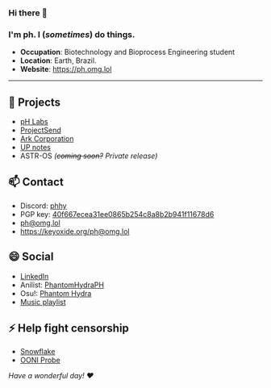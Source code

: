 ### Hi there 👋

<!--
**PhantomHydraPH/PhantomHydraPH** is a ✨ _special_ ✨ repository because its `README.md` (this file) appears on your GitHub profile.
-->
### I'm ph. I (*sometimes*) do things.
- **Occupation**: Biotechnology and Bioprocess Engineering student
- **Location**: Earth, Brazil.
- **Website**: https://ph.omg.lol

***

🔭 Projects
---
- [pH Labs](https://ph.omg.lol/labs)
- [ProjectSend](https://ph.omg.lol/ps)
- [Ark Corporation](https://ark.ph.omg.lol)
- [UP notes](https://up.ph.omg.lol)
- ASTR-OS _(~~coming soon?~~ Private release)_

📫 Contact
---
- Discord: [phhy](discord://phhy#0159)
- PGP key: [40f667ecea31ee0865b254c8a8b2b941f11678d6](https://keyoxide.org/ph%40omg.lol)
- ph@omg.lol
- https://keyoxide.org/ph@omg.lol

😄 Social
---
- [LinkedIn](https://www.linkedin.com/in/matheus-ls)
- Anilist: [PhantomHydraPH](https://anilist.co/user/PhantomHydraPH)
- Osu!: [Phantom Hydra](https://osu.ppy.sh/users/10577632)
- [Music playlist](https://music.youtube.com/playlist?list=PLpTLMY9rRaiFqnmm7xSid5rrgn0r8N-cH&si=vE4cb07kAf-Usp1A)

⚡ Help fight censorship
---
- [Snowflake](https://relay.love)
- [OONI Probe](https://ooni.org)

*Have a wonderful day! ❤️*
